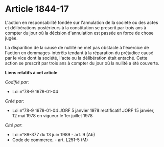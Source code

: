 # Article 1844-17

L'action en responsabilité fondée sur l'annulation de la société ou des actes et délibérations postérieurs à la constitution
se prescrit par trois ans à compter du jour où la décision d'annulation est passée en force de chose jugée.

La disparition de la cause de nullité ne met pas obstacle à l'exercice de l'action en dommages-intérêts tendant à la
réparation du préjudice causé par le vice dont la société, l'acte ou la délibération était entaché. Cette action se prescrit
par trois ans à compter du jour où la nullité a été couverte.

**Liens relatifs à cet article**

_Codifié par_:

  - Loi n°78-9 1978-01-04

_Créé par_:

  - Loi n°78-9 1978-01-04 JORF 5 janvier 1978 rectificatif JORF 15 janvier, 12 mai 1978 en vigueur le 1er juillet 1978

_Cité par_:

  - Loi n°89-377 du 13 juin 1989 - art. 9 (Ab)
  - Code de commerce. - art. L251-5 (M)
